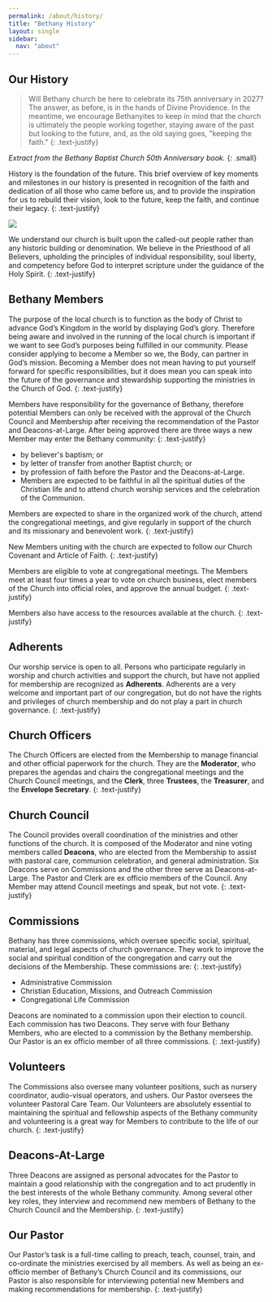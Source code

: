 ```yaml
---
permalink: /about/history/
title: "Bethany History"
layout: single
sidebar:
  nav: "about"
---
```


## Our History

> Will Bethany church be here to celebrate its 75th anniversary in 2027? The answer, as before, is in the hands of Divine Providence. In the meantime, we encourage Bethanyites to keep in mind that the church is ultimately the people working together, staying aware of the past but looking to the future, and, as the old saying goes, "keeping the faith."
{: .text-justify}

<cite>Extract from the Bethany Baptist Church 50th Anniversary book.</cite>
{: .small}

History is the foundation of the future. This brief overview of key moments and milestones in our history is presented in recognition of the faith and dedication of all those who came before us, and to provide the inspiration for us to rebuild their vision, look to the future, keep the faith, and continue their legacy.
{: .text-justify}

![](https://bethany-baptist-church.github.io/assets/images/about-history1.jpg "")

We understand our church is built upon the called-out people rather than any historic building or denomination. We believe in the Priesthood of all Believers, upholding the principles of individual responsibility, soul liberty, and competency before God to interpret scripture under the guidance of the Holy Spirit.
{: .text-justify}

## Bethany Members

The purpose of the local church is to function as the body of Christ to advance God’s Kingdom in the world by displaying God’s glory. Therefore being aware and involved in the running of the local church is important if we want to see God’s purposes being fulfilled in our community. Please consider applying to become a Member so we, the Body, can partner in God’s mission. Becoming a Member does not mean having to put yourself forward for specific responsibilities, but it does mean you can speak into the future of the governance and stewardship supporting the ministries in the Church of God.
{: .text-justify}

Members have responsibility for the governance of Bethany, therefore potential Members can only be received with the approval of the Church Council and Membership after receiving the recommendation of the Pastor and Deacons-at-Large. After being approved there are three ways a new Member may enter the Bethany community:
{: .text-justify}

* by believer's baptism; or
* by letter of transfer from another Baptist church; or
* by profession of faith before the Pastor and the Deacons-at-Large.
* Members are expected to be faithful in all the spiritual duties of the Christian life and to attend church worship services and the celebration of the Communion.

Members are expected to share in the organized work of the church, attend the congregational meetings, and give regularly in support of the church and its missionary and benevolent work.
{: .text-justify}

New Members uniting with the church are expected to follow our Church Covenant and Article of Faith.
{: .text-justify}

Members are eligible to vote at congregational meetings. The Members meet at least four times a year to vote on church business, elect members of the Church into official roles, and approve the annual budget.
{: .text-justify}

Members also have access to the resources available at the church.
{: .text-justify}

## Adherents

Our worship service is open to all. Persons who participate regularly in worship and church activities and support the church, but have not applied for membership are recognized as **Adherents**. Adherents are a very welcome and important part of our congregation, but do not have the rights and privileges of church membership and do not play a part in church governance.
{: .text-justify}

## Church Officers
The Church Officers are elected from the Membership to manage financial and other official paperwork for the church. They are the **Moderator**, who prepares the agendas and chairs the congregational meetings and the Church Council meetings, and the **Clerk**, three **Trustees**, the **Treasurer**, and the **Envelope Secretary**.
{: .text-justify}

## Church Council
The Council provides overall coordination of the ministries and other functions of the church. It is composed of the Moderator and nine voting members called **Deacons**, who are elected from the Membership to assist with pastoral care, communion celebration, and general administration. Six Deacons serve on Commissions and the other three serve as Deacons-at-Large. The Pastor and Clerk are ex officio members of the Council. Any Member may attend Council meetings and speak, but not vote.
{: .text-justify}

## Commissions
Bethany has three commissions, which oversee specific social, spiritual, material, and legal aspects of church governance. They work to improve the social and spiritual condition of the congregation and carry out the decisions of the Membership. These commissions are:
{: .text-justify}

* Administrative Commission
* Christian Education, Missions, and Outreach Commission
* Congregational Life Commission

Deacons are nominated to a commission upon their election to council. Each commission has two Deacons. They serve with four Bethany Members, who are elected to a commission by the Bethany membership. Our Pastor is an ex officio member of all three commissions.
{: .text-justify}

## Volunteers
The Commissions also oversee many volunteer positions, such as nursery coordinator, audio-visual operators, and ushers. Our Pastor oversees the volunteer Pastoral Care Team. Our Volunteers are absolutely essential to maintaining the spiritual and fellowship aspects of the Bethany community and volunteering is a great way for Members to contribute to the life of our church.
{: .text-justify}

## Deacons-At-Large
Three Deacons are assigned as personal advocates for the Pastor to maintain a good relationship with the congregation and to act prudently in the best interests of the whole Bethany community. Among several other key roles, they interview and recommend new members of Bethany to the Church Council and the Membership.
{: .text-justify}

## Our Pastor
Our Pastor’s task is a full-time calling to preach, teach, counsel, train, and co-ordinate the ministries exercised by all members. As well as being an ex-officio member of Bethany’s Church Council and its commissions, our Pastor is also responsible for interviewing potential new Members and making recommendations for membership.
{: .text-justify}